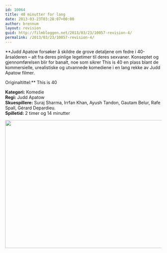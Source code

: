 ```yaml
---
id: 10064
title: 40 minutter for lang
date: 2013-03-23T03:28:07+00:00
author: brennum
layout: revision
guid: http://filmbloggen.net/2013/03/23/10057-revision-4/
permalink: /2013/03/23/10057-revision-4/
---
```

**Judd Apatow forsøker å skildre de grove detaljene om fedre i 40-årsalderen &#8211; alt fra deres pinlige legetimer til deres sexvaner. Konseptet og gjennomførelsen blir for banalt, noe som sikrer This is 40 en plass blant de kommersielle, urealistiske og utvannede komediene i en lang rekke av Judd Apatow filmer.  
<!--more-->Originaltittel:** This is 40

  
**Kategori:** Komedie  
**Regi:** Judd Apatow  
**Skuespillere:** Suraj Sharma, Irrfan Khan, Ayush Tandon, Gautam Belur, Rafe Spall, Gérard Depardieu.  
**Spilletid:** 2 timer og 14 minutter

<a href="http://filmbloggen.net/?attachment_id=10060" rel="attachment wp-att-10060"><img class="alignnone size-large wp-image-10060" src="http://filmbloggen.net/wp-content/uploads//2013/03/This-is-40-4-620x412.jpg" alt="" width="620" height="412" /></a>